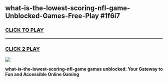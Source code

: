 
## what-is-the-lowest-scoring-nfl-game-Unblocked-Games-Free-Play #1f6i7
<h3>
<a href="https://us.freeplayer.one?title=what-is-the-lowest-scoring-nfl-game&ref=9M">CLICK TO PLAY</a></h3>
<hr>

<h3>
<a href="https://us.freeplayer.one?title=what-is-the-lowest-scoring-nfl-game&ref=9M">CLICK 2 PLAY</a>
  
</h3>

<a href="https://us.freeplayer.one?title=what-is-the-lowest-scoring-nfl-game&ref=9M"><img src="https://clearcache.store/games.png"></a>


**what-is-the-lowest-scoring-nfl-game games unblocked: Your Gateway to Fun and Accessible Online Gaming**
